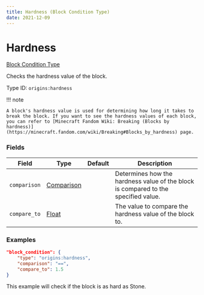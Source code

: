 ```yaml
---
title: Hardness (Block Condition Type)
date: 2021-12-09
---
```


# Hardness

[Block Condition Type](../block_condition_types.md)

Checks the hardness value of the block.

Type ID: `origins:hardness`


!!! note

    A block's hardness value is used for determining how long it takes to break the block. If you want to see the hardness values of each block, you can refer to [Minecraft Fandom Wiki: Breaking (Blocks by hardness)](https://minecraft.fandom.com/wiki/Breaking#Blocks_by_hardness) page.


### Fields

Field | Type | Default | Description
------|------|---------|------------
`comparison` | [Comparison](../data_types/comparison.md) | | Determines how the hardness value of the block is compared to the specified value.
`compare_to` | [Float](../data_types/float.md) | | The value to compare the hardness value of the block to.


### Examples

```json
"block_condition": {
    "type": "origins:hardness",
    "comparison": "==",
    "compare_to": 1.5
}
```

This example will check if the block is as hard as Stone.
